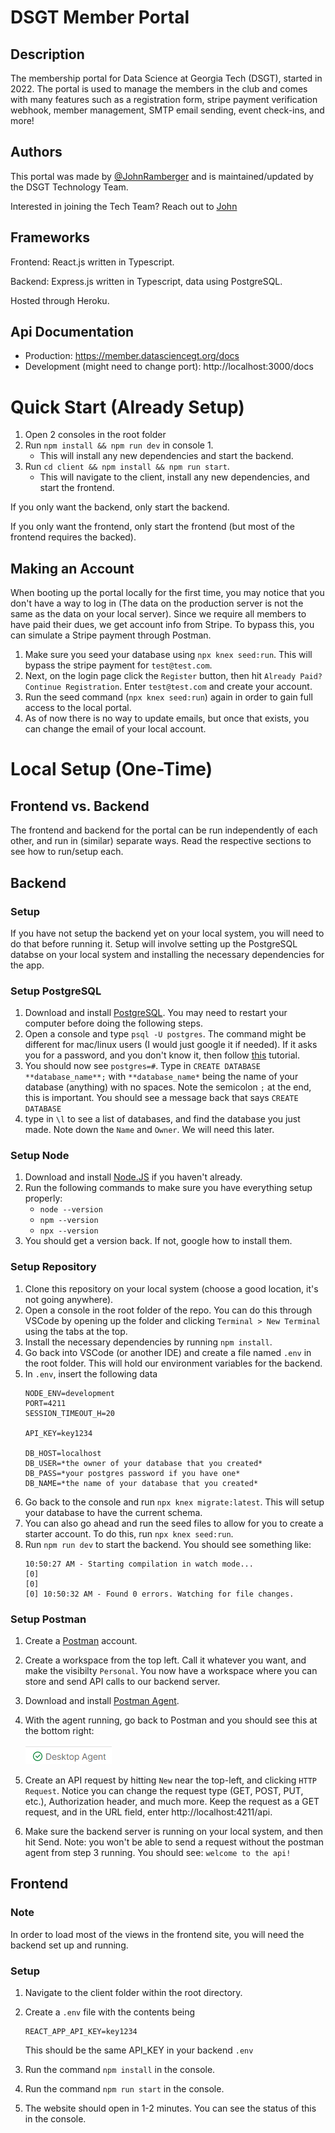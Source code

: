 # DSGT Member Portal
## Description
 The membership portal for Data Science at Georgia Tech (DSGT), started in 2022. The portal is used to manage the members in the club and comes with many features such as a registration form, stripe payment verification webhook, member management, SMTP email sending, event check-ins, and more!
## Authors
This portal was made by [@JohnRamberger](https://github.com/JohnRamberger) and is maintained/updated by the DSGT Technology Team. 

Interested in joining the Tech Team? Reach out to [John](mailto:John@datasciencegt.org)

## Frameworks
Frontend: React.js written in Typescript.

Backend: Express.js written in Typescript, data using PostgreSQL.

Hosted through Heroku.

## Api Documentation
- Production: https://member.datasciencegt.org/docs
- Development (might need  to change port): http://localhost:3000/docs

# Quick Start (Already Setup)
1. Open 2 consoles in the root folder
2. Run `npm install && npm run dev` in console 1.
    - This will install any new dependencies and start the backend.
3. Run `cd client && npm install && npm run start`.
    - This will navigate to the client, install any new dependencies, and start the frontend.

If you only want the backend, only start the backend. 

If you only want the frontend, only start the frontend (but most of the frontend requires the backed).

## Making an Account
When booting up the portal locally for the first time, you may notice that you don't have a way to log in (The data on the production server is not the same as the data on your local server). Since we require all members to have paid their dues, we get account info from Stripe. To bypass this, you can simulate a Stripe payment through Postman. 

1. Make sure you seed your database using `npx knex seed:run`. This will bypass the stripe payment for `test@test.com`.
2. Next, on the login page click the `Register` button, then hit `Already Paid? Continue Registration`. Enter `test@test.com` and create your account.
3. Run the seed command (`npx knex seed:run`) again in order to gain full access to the local portal.
4. As of now there is no way to update emails, but once that exists, you can change the email of your local account.
# Local Setup (One-Time)
## Frontend vs. Backend
The frontend and backend for the portal can be run independently of each other, and run in (similar) separate ways. Read the respective sections to see how to run/setup each.

## Backend
### Setup
If you have not setup the backend yet on your local system, you will need to do that before running it. Setup will involve setting up the PostgreSQL databse on your local system and installing the necessary dependencies for the app.

### Setup PostgreSQL
1. Download and install [PostgreSQL](https://www.postgresql.org/download/). You may need to restart your computer before doing the following steps.
2. Open a console and type `psql -U postgres`. The command might be different for mac/linux users (I would just google it if needed). If it asks you for a password, and you don't know it, then follow [this](https://chartio.com/resources/tutorials/how-to-set-the-default-user-password-in-postgresql/) tutorial.
3. You should now see `postgres=#`. Type in `CREATE DATABASE **database_name**;` with `**database_name*` being the name of your database (anything) with no spaces. Note the semicolon `;` at the end, this is important. You should see a message back that says `CREATE DATABASE`
4. type in `\l` to see a list of databases, and find the database you just made. Note down the `Name` and `Owner`. We will need this later.

### Setup Node
1. Download and install [Node.JS](https://nodejs.org/en/download/) if you haven't already.
2. Run the following commands to make sure you have everything setup properly:
    - `node --version`
    - `npm --version`
    - `npx --version`
3. You should get a version back. If not, google how to install them. 

### Setup Repository
1. Clone this repository on your local system (choose a good location, it's not going anywhere).
2. Open a console in the root folder of the repo. You can do this through VSCode by opening up the folder and clicking `Terminal > New Terminal` using the tabs at the top.
3. Install the necessary dependencies by running `npm install`.
4. Go back into VSCode (or another IDE) and create a file named `.env` in the root folder. This will hold our environment variables for the backend. 
5. In `.env`, insert the following data
    ```
    NODE_ENV=development
    PORT=4211
    SESSION_TIMEOUT_H=20

    API_KEY=key1234

    DB_HOST=localhost
    DB_USER=*the owner of your database that you created*
    DB_PASS=*your postgres password if you have one*
    DB_NAME=*the name of your database that you created*
    ```
6. Go back to the console and run `npx knex migrate:latest`. This will setup your database to have the current schema. 
7. You can also go ahead and run the seed files to allow for you to create a starter account. To do this, run `npx knex seed:run`. 
8. Run `npm run dev` to start the backend. You should see something like:
    ```
    10:50:27 AM - Starting compilation in watch mode...
    [0] 
    [0] 
    [0] 10:50:32 AM - Found 0 errors. Watching for file changes.
    ```

### Setup Postman
1. Create a [Postman](https://postman.com) account.
2. Create a workspace from the top left. Call it whatever you want, and make the visibilty `Personal`. You now have a workspace where you can store and send API calls to our backend server.
3. Download and install [Postman Agent](https://www.postman.com/downloads/postman-agent/).
4. With the agent running, go back to Postman and you should see this at the bottom right:

    ![Should show a check next to Postman Agent](./repo_images/postman_agent.png)

5. Create an API request by hitting `New` near the top-left, and clicking `HTTP Request`. Notice you can change the request type (GET, POST, PUT, etc.), Authorization header, and much more. Keep the request as a GET request, and in the URL field, enter http://localhost:4211/api.
6. Make sure the backend server is running on your local system, and then hit Send. Note: you won't be able to send a request without the postman agent from step 3 running. You should see: `welcome to the api!`


## Frontend
### Note
In order to load most of the views in the frontend site, you will need the backend set up and running.
### Setup
1. Navigate to the client folder within the root directory.
2. Create a `.env` file with the contents being
    ```
    REACT_APP_API_KEY=key1234
    ```

    This should be the same API_KEY in your backend `.env`
3. Run the command `npm install` in the console.
4. Run the command `npm run start` in the console.
5. The website should open in 1-2 minutes. You can see the status of this in the console.

